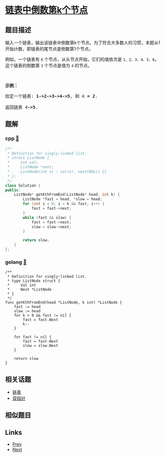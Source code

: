 
# [链表中倒数第k个节点](https://leetcode-cn.com/problems/lian-biao-zhong-dao-shu-di-kge-jie-dian-lcof)

## 题目描述

<p>输入一个链表，输出该链表中倒数第k个节点。为了符合大多数人的习惯，本题从1开始计数，即链表的尾节点是倒数第1个节点。</p>

<p>例如，一个链表有 <code>6</code> 个节点，从头节点开始，它们的值依次是 <code>1、2、3、4、5、6</code>。这个链表的倒数第 <code>3</code> 个节点是值为 <code>4</code> 的节点。</p>

<p> </p>

<p><strong>示例：</strong></p>

<pre>
给定一个链表: <strong>1->2->3->4->5</strong>, 和 <em>k </em><strong>= 2</strong>.

返回链表 4<strong>->5</strong>.</pre>


## 题解

### cpp [🔗](lian-biao-zhong-dao-shu-di-kge-jie-dian-lcof.cpp) 
```cpp
/**
 * Definition for singly-linked list.
 * struct ListNode {
 *     int val;
 *     ListNode *next;
 *     ListNode(int x) : val(x), next(NULL) {}
 * };
 */
class Solution {
public:
    ListNode* getKthFromEnd(ListNode* head, int k) {
        ListNode *fast = head, *slow = head;
        for (int i = 0; i < k && fast; i++) {
            fast = fast->next;
        }
        while (fast && slow) {
            fast = fast->next;
            slow = slow->next;
        }

        return slow;
    }
};
```
### golang [🔗](lian-biao-zhong-dao-shu-di-kge-jie-dian-lcof.go) 
```golang
/**
 * Definition for singly-linked list.
 * type ListNode struct {
 *     Val int
 *     Next *ListNode
 * }
 */
func getKthFromEnd(head *ListNode, k int) *ListNode {
    fast := head
    slow := head
    for k > 0 && fast != nil {
        fast = fast.Next
        k--
    }

    for fast != nil {
        fast = fast.Next
        slow = slow.Next
    }

    return slow
}
```


## 相关话题

- [链表](https://leetcode-cn.com/tag/linked-list) 
- [双指针](https://leetcode-cn.com/tag/two-pointers) 


## 相似题目



## Links

- [Prev](../er-jin-zhi-zhong-1de-ge-shu-lcof/README.md) 
- [Next](../fan-zhuan-lian-biao-lcof/README.md) 

